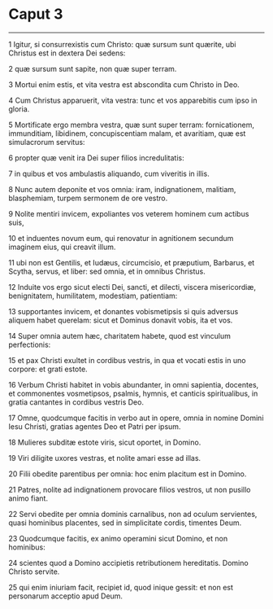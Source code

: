# Caput 3

***

1 Igitur, si consurrexistis cum Christo: quæ sursum sunt quærite, ubi Christus est in dextera Dei sedens:

2 quæ sursum sunt sapite, non quæ super terram.

3 Mortui enim estis, et vita vestra est abscondita cum Christo in Deo.

4 Cum Christus apparuerit, vita vestra: tunc et vos apparebitis cum ipso in gloria.

5 Mortificate ergo membra vestra, quæ sunt super terram: fornicationem, immunditiam, libidinem, concupiscentiam malam, et avaritiam, quæ est simulacrorum servitus:

6 propter quæ venit ira Dei super filios incredulitatis:

7 in quibus et vos ambulastis aliquando, cum viveritis in illis.

8 Nunc autem deponite et vos omnia: iram, indignationem, malitiam, blasphemiam, turpem sermonem de ore vestro.

9 Nolite mentiri invicem, expoliantes vos veterem hominem cum actibus suis,

10 et induentes novum eum, qui renovatur in agnitionem secundum imaginem eius, qui creavit illum.

11 ubi non est Gentilis, et Iudæus, circumcisio, et præputium, Barbarus, et Scytha, servus, et liber: sed omnia, et in omnibus Christus.

12 Induite vos ergo sicut electi Dei, sancti, et dilecti, viscera misericordiæ, benignitatem, humilitatem, modestiam, patientiam:

13 supportantes invicem, et donantes vobismetipsis si quis adversus aliquem habet querelam: sicut et Dominus donavit vobis, ita et vos.

14 Super omnia autem hæc, charitatem habete, quod est vinculum perfectionis:

15 et pax Christi exultet in cordibus vestris, in qua et vocati estis in uno corpore: et grati estote.

16 Verbum Christi habitet in vobis abundanter, in omni sapientia, docentes, et commonentes vosmetipsos, psalmis, hymnis, et canticis spiritualibus, in gratia cantantes in cordibus vestris Deo.

17 Omne, quodcumque facitis in verbo aut in opere, omnia in nomine Domini Iesu Christi, gratias agentes Deo et Patri per ipsum.

18 Mulieres subditæ estote viris, sicut oportet, in Domino.

19 Viri diligite uxores vestras, et nolite amari esse ad illas.

20 Filii obedite parentibus per omnia: hoc enim placitum est in Domino.

21 Patres, nolite ad indignationem provocare filios vestros, ut non pusillo animo fiant.

22 Servi obedite per omnia dominis carnalibus, non ad oculum servientes, quasi hominibus placentes, sed in simplicitate cordis, timentes Deum.

23 Quodcumque facitis, ex animo operamini sicut Domino, et non hominibus:

24 scientes quod a Domino accipietis retributionem hereditatis. Domino Christo servite.

25 qui enim iniuriam facit, recipiet id, quod inique gessit: et non est personarum acceptio apud Deum.

